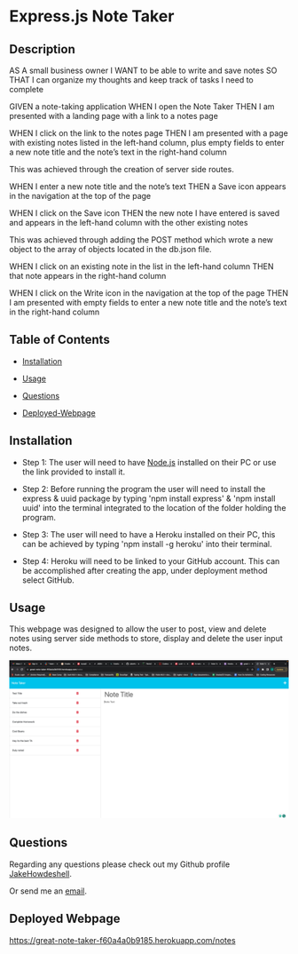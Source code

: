 # Express.js Note Taker

## Description

AS A small business owner
I WANT to be able to write and save notes
SO THAT I can organize my thoughts and keep track of tasks I need to complete

GIVEN a note-taking application
WHEN I open the Note Taker
THEN I am presented with a landing page with a link to a notes page 

WHEN I click on the link to the notes page
THEN I am presented with a page with existing notes listed in the left-hand column, plus empty fields to enter a new note title and the note’s text in the right-hand column 

This was achieved through the creation of server side routes.

WHEN I enter a new note title and the note’s text
THEN a Save icon appears in the navigation at the top of the page 

WHEN I click on the Save icon
THEN the new note I have entered is saved and appears in the left-hand column with the other existing notes 

This was achieved through adding the POST method which wrote a new object to the array of objects located in the db.json file.

WHEN I click on an existing note in the list in the left-hand column
THEN that note appears in the right-hand column 

WHEN I click on the Write icon in the navigation at the top of the page
THEN I am presented with empty fields to enter a new note title and the note’s text in the right-hand column 

## Table of Contents

- [Installation](#installation)

- [Usage](#usage)

- [Questions](#questions)

- [Deployed-Webpage](#deployed-webpage)

## Installation

- Step 1: The user will need to have [Node.js](https://nodejs.org/en/download) installed on their PC or use the link provided to install it.

- Step 2: Before running the program the user will need to install the express & uuid package by typing 'npm install express' & 'npm install uuid' into the terminal integrated to the location of the folder holding the program.

- Step 3: The user will need to have a Heroku installed on their PC, this can be achieved by typing 'npm install -g heroku' into their terminal.

- Step 4: Heroku will need to be linked to your GitHub account. This can be accomplished after creating the app, under deployment method select GitHub. 

## Usage

This webpage was designed to allow the user to post, view and delete notes using server side methods to store, display and delete the user input notes.  

![Screenshot](images/Screenshot.png)

## Questions

Regarding any questions please check out my Github profile [JakeHowdeshell](https://github.com/JakeHowdeshell/node.js-readme-generator/tree/main).

Or send me an [email](mailto:Jakehowdy@gmail.com).

## Deployed Webpage

https://great-note-taker-f60a4a0b9185.herokuapp.com/notes